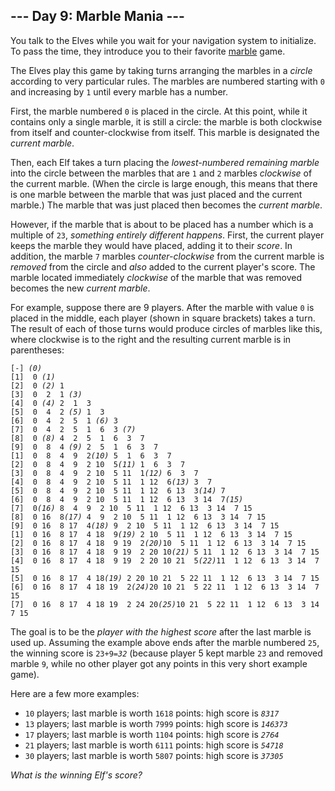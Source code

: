 <article class="day-desc"><h2>--- Day 9: Marble Mania ---</h2><p>You talk to the Elves while you wait for your navigation system to <span title="Do you have any idea how long it takes to load navigation data for all of time and space?!">initialize</span>. To pass the time, they introduce you to their favorite <a href="https://en.wikipedia.org/wiki/Marble_(toy)">marble</a> game.</p>
<p>The Elves play this game by taking turns arranging the marbles in a <em>circle</em> according to very particular rules. The marbles are numbered starting with <code>0</code> and increasing by <code>1</code> until every marble has a number.</p>
<p>First, the marble numbered <code>0</code> is placed in the circle. At this point, while it contains only a single marble, it is still a circle: the marble is both clockwise from itself and counter-clockwise from itself. This marble is designated the <em>current marble</em>.</p>
<p>Then, each Elf takes a turn placing the <em>lowest-numbered remaining marble</em> into the circle between the marbles that are <code>1</code> and <code>2</code> marbles <em>clockwise</em> of the current marble. (When the circle is large enough, this means that there is one marble between the marble that was just placed and the current marble.) The marble that was just placed then becomes the <em>current marble</em>.</p>
<p>However, if the marble that is about to be placed has a number which is a multiple of <code>23</code>, <em>something entirely different happens</em>. First, the current player keeps the marble they would have placed, adding it to their <em>score</em>. In addition, the marble <code>7</code> marbles <em>counter-clockwise</em> from the current marble is <em>removed</em> from the circle and <em>also</em> added to the current player's score. The marble located immediately <em>clockwise</em> of the marble that was removed becomes the new <em>current marble</em>.</p>
<p>For example, suppose there are 9 players. After the marble with value <code>0</code> is placed in the middle, each player (shown in square brackets) takes a turn. The result of each of those turns would produce circles of marbles like this, where clockwise is to the right and the resulting current marble is in parentheses:</p>
<pre><code>[-] <em>(0)</em>
[1]  0<em> (1)</em>
[2]  0<em> (2)</em> 1 
[3]  0  2  1<em> (3)</em>
[4]  0<em> (4)</em> 2  1  3 
[5]  0  4  2<em> (5)</em> 1  3 
[6]  0  4  2  5  1<em> (6)</em> 3 
[7]  0  4  2  5  1  6  3<em> (7)</em>
[8]  0<em> (8)</em> 4  2  5  1  6  3  7 
[9]  0  8  4<em> (9)</em> 2  5  1  6  3  7 
[1]  0  8  4  9  2<em>(10)</em> 5  1  6  3  7 
[2]  0  8  4  9  2 10  5<em>(11)</em> 1  6  3  7 
[3]  0  8  4  9  2 10  5 11  1<em>(12)</em> 6  3  7 
[4]  0  8  4  9  2 10  5 11  1 12  6<em>(13)</em> 3  7 
[5]  0  8  4  9  2 10  5 11  1 12  6 13  3<em>(14)</em> 7 
[6]  0  8  4  9  2 10  5 11  1 12  6 13  3 14  7<em>(15)</em>
[7]  0<em>(16)</em> 8  4  9  2 10  5 11  1 12  6 13  3 14  7 15 
[8]  0 16  8<em>(17)</em> 4  9  2 10  5 11  1 12  6 13  3 14  7 15 
[9]  0 16  8 17  4<em>(18)</em> 9  2 10  5 11  1 12  6 13  3 14  7 15 
[1]  0 16  8 17  4 18  9<em>(19)</em> 2 10  5 11  1 12  6 13  3 14  7 15 
[2]  0 16  8 17  4 18  9 19  2<em>(20)</em>10  5 11  1 12  6 13  3 14  7 15 
[3]  0 16  8 17  4 18  9 19  2 20 10<em>(21)</em> 5 11  1 12  6 13  3 14  7 15 
[4]  0 16  8 17  4 18  9 19  2 20 10 21  5<em>(22)</em>11  1 12  6 13  3 14  7 15 
[5]  0 16  8 17  4 18<em>(19)</em> 2 20 10 21  5 22 11  1 12  6 13  3 14  7 15 
[6]  0 16  8 17  4 18 19  2<em>(24)</em>20 10 21  5 22 11  1 12  6 13  3 14  7 15 
[7]  0 16  8 17  4 18 19  2 24 20<em>(25)</em>10 21  5 22 11  1 12  6 13  3 14  7 15
</code></pre>
<p>The goal is to be the <em>player with the highest score</em> after the last marble is used up. Assuming the example above ends after the marble numbered <code>25</code>, the winning score is <code>23+9=<em>32</em></code> (because player 5 kept marble <code>23</code> and removed marble <code>9</code>, while no other player got any points in this very short example game).</p>
<p>Here are a few more examples:</p>
<ul>
<li><code>10</code> players; last marble is worth <code>1618</code> points: high score is <em><code>8317</code></em></li>
<li><code>13</code> players; last marble is worth <code>7999</code> points: high score is <em><code>146373</code></em></li>
<li><code>17</code> players; last marble is worth <code>1104</code> points: high score is <em><code>2764</code></em></li>
<li><code>21</code> players; last marble is worth <code>6111</code> points: high score is <em><code>54718</code></em></li>
<li><code>30</code> players; last marble is worth <code>5807</code> points: high score is <em><code>37305</code></em></li>
</ul>
<p><em>What is the winning Elf's score?</em></p>
</article>
